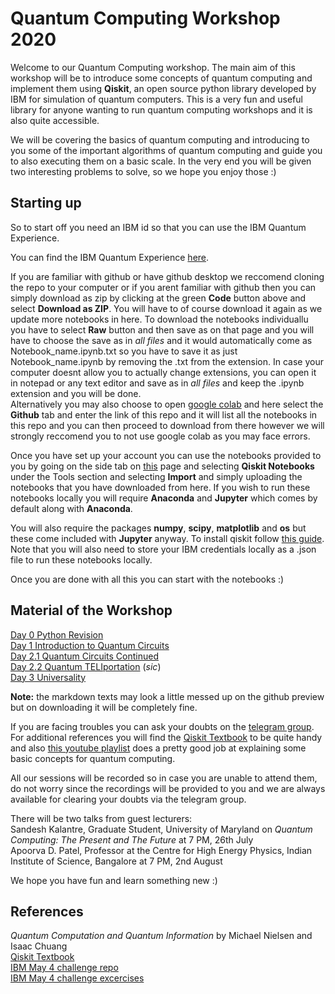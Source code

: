 # Quantum Computing Workshop 2020

Welcome to our Quantum Computing workshop. The main aim of this workshop will be to introduce some concepts of quantum computing and implement them using **Qiskit**, an open source python library developed by IBM for simulation of quantum computers. This is a very fun and useful library for anyone wanting to run quantum computing workshops and it is also quite accessible.

We will be covering the basics of quantum computing and introducing to you some of the important algorithms of quantum computing and guide you to also executing them on a basic scale. In the very end you will be given two interesting problems to solve, so we hope you enjoy those :)

## Starting up

So to start off you need an IBM id so that you can use the IBM Quantum Experience.

You can find the IBM Quantum Experience [here](https://quantum-computing.ibm.com/).

If you are familiar with github or have github desktop we reccomend cloning the repo to your computer or if you arent familiar with github then you can simply download as zip by clicking at the green **Code** button above and select **Download as ZIP**. You will have to of course download it again as we update more notebooks in here.
To download the notebooks individuallu you have to select **Raw** button and then save as on that page and you will have to choose the save as in *all files* and it would automatically come as Notebook_name.ipynb.txt so you have to save it as just Notebook_name.ipynb by removing the .txt from the extension. In case your computer doesnt allow you to actually change extensions, you can open it in notepad or any text editor and save as in *all files* and keep the .ipynb extension and you will be done.<br>
Alternatively you may also choose to open [google colab](https://colab.research.google.com/) and here select the **Github** tab and enter the link of this repo and it will list all the notebooks in this repo and you can then proceed to download from there however we will strongly reccomend you to not use google colab as you may face errors. 

Once you have set up your account you can use the notebooks provided to you by going on the side tab on [this](https://quantum-computing.ibm.com/) page and selecting **Qiskit Notebooks** under the Tools section and selecting **Import** and simply uploading the notebooks that you have downloaded from here.
If you wish to run these notebooks locally you will require **Anaconda** and **Jupyter** which comes by default along with **Anaconda**.

You will also require the packages **numpy**, **scipy**, **matplotlib** and **os** but these come included with **Jupyter** anyway.
To install qiskit follow [this guide](https://qiskit.org/documentation/install.html). Note that you will also need to store your IBM credentials locally as a .json file to run these notebooks locally.

Once you are done with all this you can start with the notebooks :)

## Material of the Workshop

[Day 0 Python Revision](https://github.com/mnp-club/Quantum_Computing_Workshop_2020/blob/master/Notebooks/Day%200%20Python%20Revision.ipynb)<br>
[Day 1 Introduction to Quantum Circuits](https://github.com/mnp-club/Quantum_Computing_Workshop_2020/blob/master/Notebooks/Day%201%20Introduction%20to%20Quantum%20Circuits.ipynb)<br>
[Day 2.1 Quantum Circuits Continued](https://github.com/mnp-club/Quantum_Computing_Workshop_2020/blob/master/Notebooks/Day%202.1%20Quantum%20Circuits%20Continued.ipynb)<br>
[Day 2.2 Quantum TELIportation](https://github.com/mnp-club/Quantum_Computing_Workshop_2020/blob/master/Notebooks/Day%202.2%20Quantum%20TELIportation.ipynb) (*sic*)<br>
[Day 3 Universality](https://github.com/mnp-club/Quantum_Computing_Workshop_2020/blob/master/Notebooks/Day%203%20Universality.ipynb)<br>

**Note:** the markdown texts may look a little messed up on the github preview but on downloading it will be completely fine.

If you are facing troubles you can ask your doubts on the [telegram group](https://t.me/joinchat/R8Z5FhfzigvZWYIxTrz6Zw).<br>
For additional references you will find the [Qiskit Textbook](https://qiskit.org/textbook/preface.html) to be quite handy and also [this youtube playlist](https://www.youtube.com/watch?v=X2q1PuI2RFI&list=PL1826E60FD05B44E4) does a pretty good job at explaining some basic concepts for quantum computing.

All our sessions will be recorded so in case you are unable to attend them, do not worry since the recordings will be provided to you and we are always available for clearing your doubts via the telegram group.

There will be two talks from guest lecturers:<br>
Sandesh Kalantre, Graduate Student, University of Maryland on *Quantum Computing: The Present and The Future* at 7 PM, 26th July<br>
Apoorva D. Patel, Professor at the Centre for High Energy Physics, Indian Institute of Science, Bangalore at 7 PM, 2nd August

We hope you have fun and learn something new :)


## References

*Quantum Computation and Quantum Information* by Michael Nielsen and Isaac Chuang<br>
[Qiskit Textbook](https://qiskit.org/textbook/preface.html)<br>
[IBM May 4 challenge repo](https://github.com/qiskit-community/may4_challenge)<br>
[IBM May 4 challenge excercises](https://github.com/qiskit-community/may4_challenge_exercises)<br>
